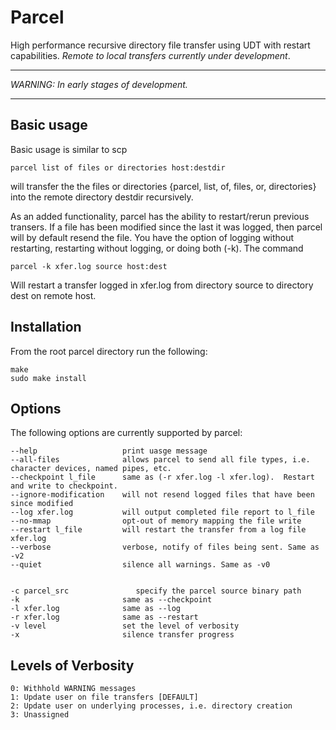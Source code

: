 Parcel
===

High performance recursive directory file transfer using UDT with restart capabilities. _Remote to local transfers currently under development_.

******
_WARNING: In early stages of development._ 
******
 
Basic usage
-----------
Basic usage is similar to scp 

    parcel list of files or directories host:destdir
    
will transfer the the files or directories {parcel, list, of, files, or, directories} into the remote directory destdir recursively.  

As an added functionality, parcel has the ability to restart/rerun previous transers. If a file has been modified since the last it was logged, then parcel will by default resend the file. You have the option of logging without restarting, restarting without logging, or doing both (-k). The command

    parcel -k xfer.log source host:dest
    
Will restart a transfer logged in xfer.log from directory source to directory dest on remote host.

Installation
------------

From the root parcel directory run the following:

    make
    sudo make install

	
Options
-------
The following options are currently supported by parcel:

    --help                   print uasge message
    --all-files              allows parcel to send all file types, i.e. character devices, named pipes, etc.
    --checkpoint l_file      same as (-r xfer.log -l xfer.log).  Restart and write to checkpoint.
    --ignore-modification    will not resend logged files that have been since modified
    --log xfer.log           will output completed file report to l_file
    --no-mmap                opt-out of memory mapping the file write
    --restart l_file         will restart the transfer from a log file xfer.log 
    --verbose                verbose, notify of files being sent. Same as -v2
    --quiet                  silence all warnings. Same as -v0
    

    -c parcel_src               specify the parcel source binary path
    -k                       same as --checkpoint
    -l xfer.log              same as --log 
    -r xfer.log              same as --restart
    -v level                 set the level of verbosity
    -x                       silence transfer progress    


Levels of Verbosity
-------------------
   	0: Withhold WARNING messages
   	1: Update user on file transfers [DEFAULT]
   	2: Update user on underlying processes, i.e. directory creation
   	3: Unassigned
